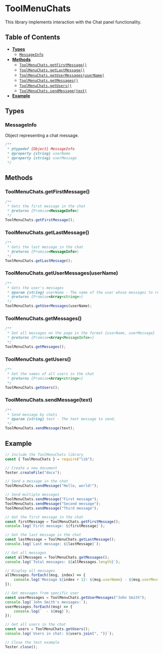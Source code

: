 # ToolMenuChats

This library implements interaction with the Chat panel functionality.

## Table of Contents

-   [**Types**](#types)
    -   [`MessageInfo`](#messageinfo)
-   [**Methods**](#methods)
    -   [`ToolMenuChats.getFirstMessage()`](#toolmenuchatsgetfirstmessage)
    -   [`ToolMenuChats.getLastMessage()`](#toolmenuchatsgetlastmessage)
    -   [`ToolMenuChats.getUserMessages(userName)`](#toolmenuchatsgetusermessagesusername)
    -   [`ToolMenuChats.getMessages()`](#toolmenuchatsgetmessages)
    -   [`ToolMenuChats.getUsers()`](#toolmenuchatsgetusers)
    -   [`ToolMenuChats.sendMessage(text)`](#toolmenuchatssendmessagetext)
-   [**Example**](#example)

## Types

### MessageInfo

Object representing a chat message.

```javascript
/**
 * @typedef {Object} MessageInfo
 * @property {string} userName
 * @property {string} userMessage
 */
```

## Methods

### ToolMenuChats.getFirstMessage()

```javascript
/**
 * Gets the first message in the chat
 * @returns {Promise<MessageInfo>}
 */
ToolMenuChats.getFirstMessage();
```

### ToolMenuChats.getLastMessage()

```javascript
/**
 * Gets the last message in the chat
 * @returns {Promise<MessageInfo>}
 */
ToolMenuChats.getLastMessage();
```

### ToolMenuChats.getUserMessages(userName)

```javascript
/**
 * Gets the user's messages
 * @param {string} userName - The name of the user whose messages to retrieve.
 * @returns {Promise<Array<string>>}
 */
ToolMenuChats.getUserMessages(userName);
```

### ToolMenuChats.getMessages()

```javascript
/**
 * Get all messages on the page in the format {userName, userMessage}
 * @returns {Promise<Array<MessageInfo>>}
 */
ToolMenuChats.getMessages();
```

### ToolMenuChats.getUsers()

```javascript
/**
 * Get the names of all users in the chat
 * @returns {Promise<Array<string>>}
 */
ToolMenuChats.getUsers();
```

### ToolMenuChats.sendMessage(text)

```javascript
/**
 * Send message by chats
 * @param {string} text - The text message to send.
 */
ToolMenuChats.sendMessage(text);
```

## Example

```javascript
// Include the ToolMenuChats library
const { ToolMenuChats } = require("lib");

// Create a new document
Tester.createFile("docx");

// Send a message in the chat
ToolMenuChats.sendMessage("Hello, world!");

// Send multiple messages
ToolMenuChats.sendMessage("First message");
ToolMenuChats.sendMessage("Second message");
ToolMenuChats.sendMessage("Third message");

// Get the first message in the chat
const firstMessage = ToolMenuChats.getFirstMessage();
console.log(`First message: ${firstMessage}`);

// Get the last message in the chat
const lastMessage = ToolMenuChats.getLastMessage();
console.log(`Last message: ${lastMessage}`);

// Get all messages
const allMessages = ToolMenuChats.getMessages();
console.log(`Total messages: ${allMessages.length}`);

// Display all messages
allMessages.forEach((msg, index) => {
    console.log(`Message ${index + 1}: ${msg.userName} - ${msg.userMessage}`);
});

// Get messages from specific user
const userMessages = ToolMenuChats.getUserMessages("John Smith");
console.log(`John Smith's messages:`);
userMessages.forEach((msg) => {
    console.log(`  - ${msg}`);
});

// Get all users in the chat
const users = ToolMenuChats.getUsers();
console.log(`Users in chat: ${users.join(", ")}`);

// Close the test example
Tester.close();
```
